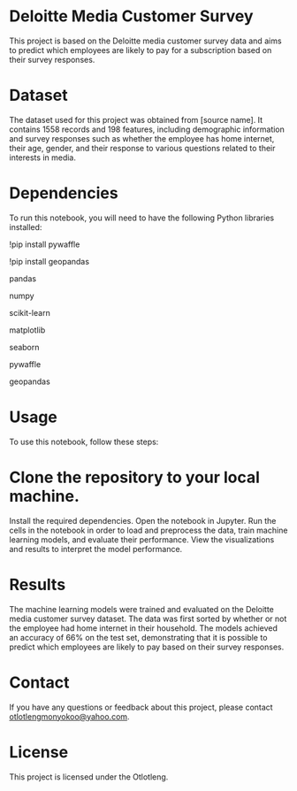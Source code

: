 # Deloitte Media Customer Survey
This project is based on the Deloitte media customer survey data and aims to predict which employees are likely to pay for a subscription based on their survey responses.

# Dataset
The dataset used for this project was obtained from [source name]. It contains 1558 records and 198 features, including demographic information and survey responses such as whether the employee has home internet, their age, gender, and their response to various questions related to their interests in media.

# Dependencies
To run this notebook, you will need to have the following Python libraries installed:

!pip install pywaffle

!pip install geopandas

pandas

numpy

scikit-learn

matplotlib

seaborn

pywaffle

geopandas

# Usage
To use this notebook, follow these steps:

# Clone the repository to your local machine.
Install the required dependencies.
Open the notebook in Jupyter.
Run the cells in the notebook in order to load and preprocess the data, train machine learning models, and evaluate their performance.
View the visualizations and results to interpret the model performance.

# Results
The machine learning models were trained and evaluated on the Deloitte media customer survey dataset. The data was first sorted by whether or not the employee had home internet in their household. The models achieved an accuracy of 66% on the test set, demonstrating that it is possible to predict which employees are likely to pay based on their survey responses.

# Contact
If you have any questions or feedback about this project, please contact otlotlengmonyokoo@yahoo.com.

# License
This project is licensed under the Otlotleng.

